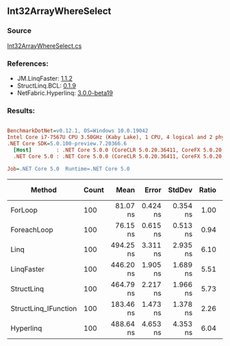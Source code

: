 ﻿## Int32ArrayWhereSelect

### Source
[Int32ArrayWhereSelect.cs](../LinqBenchmarks/Int32/Array/Int32ArrayWhereSelect.cs)

### References:
- JM.LinqFaster: [1.1.2](https://www.nuget.org/packages/JM.LinqFaster/1.1.2)
- StructLinq.BCL: [0.1.9](https://www.nuget.org/packages/StructLinq.BCL/0.1.9)
- NetFabric.Hyperlinq: [3.0.0-beta19](https://www.nuget.org/packages/NetFabric.Hyperlinq/3.0.0-beta19)

### Results:
``` ini

BenchmarkDotNet=v0.12.1, OS=Windows 10.0.19042
Intel Core i7-7567U CPU 3.50GHz (Kaby Lake), 1 CPU, 4 logical and 2 physical cores
.NET Core SDK=5.0.100-preview.7.20366.6
  [Host]        : .NET Core 5.0.0 (CoreCLR 5.0.20.36411, CoreFX 5.0.20.36411), X64 RyuJIT
  .NET Core 5.0 : .NET Core 5.0.0 (CoreCLR 5.0.20.36411, CoreFX 5.0.20.36411), X64 RyuJIT

Job=.NET Core 5.0  Runtime=.NET Core 5.0  

```
|               Method | Count |      Mean |    Error |   StdDev | Ratio | RatioSD |  Gen 0 | Gen 1 | Gen 2 | Allocated |
|--------------------- |------ |----------:|---------:|---------:|------:|--------:|-------:|------:|------:|----------:|
|              ForLoop |   100 |  81.07 ns | 0.424 ns | 0.354 ns |  1.00 |    0.00 |      - |     - |     - |         - |
|          ForeachLoop |   100 |  76.15 ns | 0.615 ns | 0.513 ns |  0.94 |    0.01 |      - |     - |     - |         - |
|                 Linq |   100 | 494.25 ns | 3.311 ns | 2.935 ns |  6.10 |    0.04 | 0.0496 |     - |     - |     104 B |
|           LinqFaster |   100 | 446.20 ns | 1.905 ns | 1.689 ns |  5.51 |    0.03 | 0.3095 |     - |     - |     648 B |
|           StructLinq |   100 | 464.79 ns | 2.217 ns | 1.966 ns |  5.73 |    0.05 |      - |     - |     - |         - |
| StructLinq_IFunction |   100 | 183.46 ns | 1.473 ns | 1.378 ns |  2.26 |    0.02 |      - |     - |     - |         - |
|            Hyperlinq |   100 | 488.64 ns | 4.653 ns | 4.353 ns |  6.04 |    0.05 |      - |     - |     - |         - |
